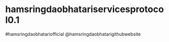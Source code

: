 # hamsringdaobhatariservicesprotocol0.1
#hamsringdaobhatariofficial
@hamsringdaobhatarigithubwebsite
